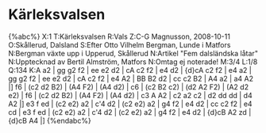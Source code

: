 # Kärleksvalsen

{%abc%}
X:1
T:Kärleksvalsen
R:Vals
Z:C-G Magnusson, 2008-10-11
O:Skållerud, Dalsland
S:Efter Otto Vilhelm Bergman, Lunde i Matfors
N:Bergman växte upp i Upperud, Skållerud
N:Artikel "Fem dalsländska låtar"
N:Upptecknad av Bertil Almström, Matfors
N:Omtag ej noterade!
M:3/4
L:1/8
Q:134
K:A
a2 | gg g2 f2 | ee e2 d2 | cA c2 f2 | e4 d2 | {d}cA c2 f2 |
e4 a2 | gg g2 f2 | ee e2 d2 | cA c2 f2 | e4 A2 | BB B2 d2 |
cc c2 B2 | A4 a2 | a4 A2 |] f6 | (c2 d2 B2) | (A4 F2) | (A4 d2) |
c6 | (c2 B2 c2) | (d2 A2 F2) | (A2 d2 e2) | f6 | (c2 d2 B2) | (A4 F2) |
(A4 d2) | c3 A A2 | c2 a2 c2 | d2 dd dd | d4 A2 |] e3 f ed |
(c2 e2) a2 | c'4 d2 | (c2 e2) a2 | g4 f2 | e4 d2 | cc c2 f2 | e4 cd |
e3 f ed | (c2 e2) a2 | c'4 d2 | (c2 e2) a2 | g4 f2 | e4 d2 |
{d}cB A2 zd | {d}cB A4 |]
{%endabc%}

